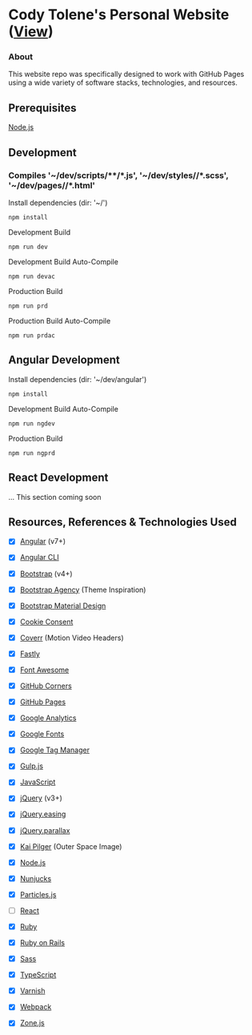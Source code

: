 # Cody Tolene's Personal Website ([View](https://www.codytolene.com))
### About
This website repo was specifically designed to work with GitHub Pages using a wide variety of software stacks, technologies, and resources.



## Prerequisites
[Node.js](https://nodejs.org/en/)



## Development
### Compiles '~/dev/scripts/**/*.js', '~/dev/styles/**/*.scss', '~/dev/pages/**/*.html'
Install dependencies (dir: '~/')
```
npm install
```
Development Build
```
npm run dev
```
Development Build Auto-Compile
```
npm run devac
```
Production Build
```
npm run prd
```
Production Build Auto-Compile
```
npm run prdac
```



## Angular Development
Install dependencies (dir: '~/dev/angular')
```
npm install
```
Development Build Auto-Compile
```
npm run ngdev
```
Production Build
```
npm run ngprd
```



## React Development
... This section coming soon



## Resources, References & Technologies Used
- [x] [Angular](https://angular.io/) (v7+)
- [x] [Angular CLI](https://cli.angular.io/)
- [x] [Bootstrap](https://getbootstrap.com/) (v4+)
- [x] [Bootstrap Agency](https://github.com/BlackrockDigital/startbootstrap-agency) (Theme Inspiration)
- [x] [Bootstrap Material Design](https://github.com/mdbootstrap/bootstrap-material-design)
- [x] [Cookie Consent](https://github.com/insites/cookieconsent)
- [x] [Coverr](https://coverr.co) (Motion Video Headers)
- [x] [Fastly](https://www.fastly.com/)
- [x] [Font Awesome](https://fontawesome.com/)
- [x] [GitHub Corners](https://github.com/tholman/github-corners)
- [x] [GitHub Pages](https://pages.github.com/)
- [x] [Google Analytics](https://analytics.google.com/analytics/web/)
- [x] [Google Fonts](https://fonts.google.com/)
- [x] [Google Tag Manager](https://tagmanager.google.com/)
- [x] [Gulp.js](https://gulpjs.com/)
- [x] [JavaScript](https://www.javascript.com/)
- [x] [jQuery](https://jquery.com/) (v3+)
- [x] [jQuery.easing](https://github.com/gdsmith/jquery.easing)
- [x] [jQuery.parallax](https://github.com/pixelcog/parallax.js)
- [x] [Kai Pilger](https://www.pexels.com/@kaip) (Outer Space Image)
- [x] [Node.js](https://nodejs.org/en/)
- [x] [Nunjucks](https://mozilla.github.io/nunjucks/)
- [x] [Particles.js](https://github.com/VincentGarreau/particles.js/)
- [ ] [React](https://reactjs.org/)
- [x] [Ruby](https://www.ruby-lang.org/en/)
- [x] [Ruby on Rails](https://rubyonrails.org/)
- [x] [Sass](https://sass-lang.com/)
- [x] [TypeScript](https://www.typescriptlang.org/)
- [x] [Varnish](http://varnish-cache.org/)
- [x] [Webpack](https://webpack.js.org/)
- [x] [Zone.js](https://github.com/angular/zone.js/)

